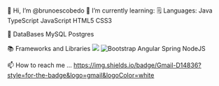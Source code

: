 👋 Hi, I’m @brunoescobedo
🌱 I’m currently learning:
🗒️ Languages:
Java TypeScript JavaScript HTML5 CSS3

💾 DataBases
MySQL Postgres

📚 Frameworks and Libraries
<img src="https://img.shields.io/badge/Bootstrap-563D7C?style=for-the-badge&logo=bootstrap&logoColor=white" />
![Bootstrap]({https://img.shields.io/badge/Bootstrap-563D7C?style=for-the-badge&logo=bootstrap&logoColor=white})
Angular Spring NodeJS

📫 How to reach me ...
https://img.shields.io/badge/Gmail-D14836?style=for-the-badge&logo=gmail&logoColor=white



<!--
**brunoescobedo/brunoescobedo** is a ✨ _special_ ✨ repository because its `README.md` (this file) appears on your GitHub profile.

Here are some ideas to get you started:

- 🔭 I’m currently working on ...
- 🌱 I’m currently learning ...
- 👯 I’m looking to collaborate on ...
- 🤔 I’m looking for help with ...
- 💬 Ask me about ...
- 📫 How to reach me: ...
- 😄 Pronouns: ...
- ⚡ Fun fact: ...
-->
